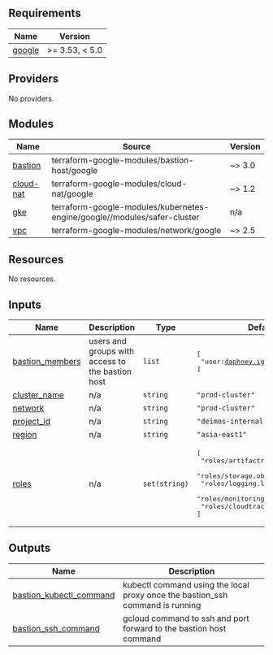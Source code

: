 <!-- BEGIN_TF_DOCS -->
## Requirements

| Name | Version |
|------|---------|
| <a name="requirement_google"></a> [google](#requirement\_google) | >= 3.53, < 5.0 |

## Providers

No providers.

## Modules

| Name | Source | Version |
|------|--------|---------|
| <a name="module_bastion"></a> [bastion](#module\_bastion) | terraform-google-modules/bastion-host/google | ~> 3.0 |
| <a name="module_cloud-nat"></a> [cloud-nat](#module\_cloud-nat) | terraform-google-modules/cloud-nat/google | ~> 1.2 |
| <a name="module_gke"></a> [gke](#module\_gke) | terraform-google-modules/kubernetes-engine/google//modules/safer-cluster | n/a |
| <a name="module_vpc"></a> [vpc](#module\_vpc) | terraform-google-modules/network/google | ~> 2.5 |

## Resources

No resources.

## Inputs

| Name | Description | Type | Default | Required |
|------|-------------|------|---------|:--------:|
| <a name="input_bastion_members"></a> [bastion\_members](#input\_bastion\_members) | users and groups with access to the bastion host | `list` | <pre>[<br>  "user:daphney.igwe@deimos.co.za"<br>]</pre> | no |
| <a name="input_cluster_name"></a> [cluster\_name](#input\_cluster\_name) | n/a | `string` | `"prod-cluster"` | no |
| <a name="input_network"></a> [network](#input\_network) | n/a | `string` | `"prod-cluster"` | no |
| <a name="input_project_id"></a> [project\_id](#input\_project\_id) | n/a | `string` | `"deimos-internal-playground"` | no |
| <a name="input_region"></a> [region](#input\_region) | n/a | `string` | `"asia-east1"` | no |
| <a name="input_roles"></a> [roles](#input\_roles) | n/a | `set(string)` | <pre>[<br>  "roles/artifactregistry.reader",<br>  "roles/storage.objectViewer",<br>  "roles/logging.logWriter",<br>  "roles/monitoring.admin",<br>  "roles/cloudtrace.agent"<br>]</pre> | no |

## Outputs

| Name | Description |
|------|-------------|
| <a name="output_bastion_kubectl_command"></a> [bastion\_kubectl\_command](#output\_bastion\_kubectl\_command) | kubectl command using the local proxy once the bastion\_ssh command is running |
| <a name="output_bastion_ssh_command"></a> [bastion\_ssh\_command](#output\_bastion\_ssh\_command) | gcloud command to ssh and port forward to the bastion host command |
<!-- END_TF_DOCS -->